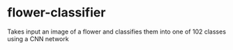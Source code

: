 # flower-classifier
Takes input an image of a flower and classifies them into one of 102 classes using a CNN network
